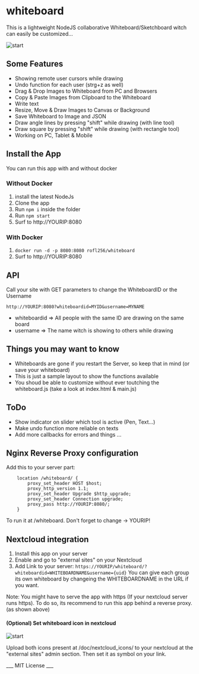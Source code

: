 # whiteboard
This is a lightweight NodeJS collaborative Whiteboard/Sketchboard witch can easily be customized...

![start](https://raw.githubusercontent.com/cracker0dks/whiteboard/master/doc/start.png)

## Some Features
* Showing remote user cursors while drawing
* Undo function for each user (strg+z as well)
* Drag & Drop Images to Whiteboard from PC and Browsers
* Copy & Paste Images from Clipboard to the Whiteboard
* Write text
* Resize, Move & Draw Images to Canvas or Background
* Save Whiteboard to Image and JSON
* Draw angle lines by pressing "shift" while drawing (with line tool)
* Draw square by pressing "shift" while drawing (with rectangle tool)
* Working on PC, Tablet & Mobile

## Install the App
You can run this app with and without docker
### Without Docker
1. install the latest NodeJs
2. Clone the app
3. Run `npm i` inside the folder
4. Run `npm start`
5. Surf to http://YOURIP:8080

### With Docker
1. `docker run -d -p 8080:8080 rofl256/whiteboard`
2. Surf to http://YOURIP:8080

## API
Call your site with GET parameters to change the WhiteboardID or the Username

`http://YOURIP:8080?whiteboardid=MYID&username=MYNAME`

* whiteboardid => All people with the same ID are drawing on the same board
* username => The name witch is showing to others while drawing


## Things you may want to know
* Whiteboards are gone if you restart the Server, so keep that in mind (or save your whiteboard)
* This is just a sample layout to show the functions available
* You shoud be able to customize without ever toutching the whiteboard.js (take a look at index.html & main.js)

## ToDo
* Show indicator on slider which tool is active (Pen, Text...)
* Make undo function more reliable on texts
* Add more callbacks for errors and things ...

## Nginx Reverse Proxy configuration
Add this to your server part:
```
    location /whiteboard/ {
        proxy_set_header HOST $host;
        proxy_http_version 1.1;
        proxy_set_header Upgrade $http_upgrade;
        proxy_set_header Connection upgrade;
        proxy_pass http://YOURIP:8080/;
    }
```
To run it at /whiteboard. Don't forget to change -> YOURIP!

## Nextcloud integration
1. Install this app on your server
2. Enable and go to "external sites" on your Nextcloud
2. Add Link to your server: `https://YOURIP/whiteboard/?whiteboardid=WHITEBOARDNAME&username={uid}`
You can give each group its own whiteboard by changeing the WHITEBOARDNAME in the URL if you want.

Note: You might have to serve the app with https (If your nextcloud server runs https). To do so, its recommend to run this app behind a reverse proxy. (as shown above)

#### (Optional) Set whiteboard icon in nextcloud
![start](https://raw.githubusercontent.com/cracker0dks/whiteboard/master/doc/iconPrev.jpg)

Upload both icons present at /doc/nextcloud_icons/ to your nextcloud at the "external sites" admin section. Then set it as symbol on your link.

___ MIT License ___
